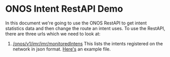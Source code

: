# ONOS Intent RestAPI Demo

In this document we're going to use the ONOS RestAPI to get intent statistics data and then change the route an intent uses. 
To use the RestAPI, there are three urls which we need to look at: 

1. [/onos/v1/imr/imr/monitoredIntens](http://51.15.59.76:8181/onos/v1/imr/imr/monitoredIntents) 
   This lists the intents registered on the network in json format. [Here's]() an example file.
